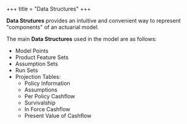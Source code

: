 +++
title = "Data Structures"
+++

**Data Strutures** provides an intuitive and convenient way to represent "components" of an actuarial model. 

The main **Data Structures** used in the model are as follows:

- Model Points
- Product Feature Sets
- Assumption Sets
- Run Sets
- Projection Tables:
   - Policy Information
   - Assumptions
   - Per Policy Cashflow
   - Survivalship
   - In Force Cashflow
   - Present Value of Cashflow